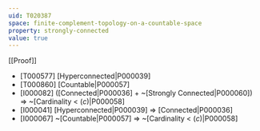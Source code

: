 ```yaml
---
uid: T020387
space: finite-complement-topology-on-a-countable-space
property: strongly-connected
value: true
---
```

[[Proof]]

* [T000577] [Hyperconnected|P000039]
* [T000860] [Countable|P000057]
* [I000082] ([Connected|P000036] + ~[Strongly Connected|P000060]) => ~[Cardinality < $\mathfrak(c)$|P000058]
* [I000041] [Hyperconnected|P000039] => [Connected|P000036]
* [I000067] ~[Countable|P000057] => ~[Cardinality < $\mathfrak(c)$|P000058]

